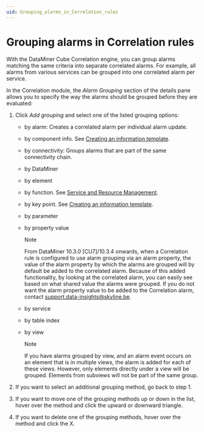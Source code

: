 ```yaml
---
uid: Grouping_alarms_in_Correlation_rules
---
```


# Grouping alarms in Correlation rules

With the DataMiner Cube Correlation engine, you can group alarms matching the same criteria into separate correlated alarms. For example, all alarms from various services can be grouped into one correlated alarm per service.

In the Correlation module, the *Alarm Grouping* section of the details pane allows you to specify the way the alarms should be grouped before they are evaluated:

1. Click *Add grouping* and select one of the listed grouping options:

   - by alarm: Creates a correlated alarm per individual alarm update.

   - by component info. See [Creating an information template](xref:Creating_an_information_template).

   - by connectivity: Groups alarms that are part of the same connectivity chain.

   - by DataMiner

   - by element

   - by function. See [Service and Resource Management](xref:About_SRM).

   - by key point. See [Creating an information template](xref:Creating_an_information_template).

   - by parameter

   - by property value

     > [!NOTE]
     > From DataMiner 10.3.0 [CU7]/10.3.4 onwards, when a Correlation rule is configured to use alarm grouping via an alarm property, the value of the alarm property by which the alarms are grouped will by default be added to the correlated alarm. Because of this added functionality, by looking at the correlated alarm, you can easily see based on what shared value the alarms were grouped. If you do not want the alarm property value to be added to the Correlation alarm, contact [support.data-insights@skyline.be](mailto:support.data-insights@skyline.be). <!-- RN 35583 -->

   - by service

   - by table index

   - by view

     > [!NOTE]
     > If you have alarms grouped by view, and an alarm event occurs on an element that is in multiple views, the alarm is added for each of these views. However, only elements directly under a view will be grouped. Elements from subviews will not be part of the same group.

1. If you want to select an additional grouping method, go back to step 1.

1. If you want to move one of the grouping methods up or down in the list, hover over the method and click the upward or downward triangle.

1. If you want to delete one of the grouping methods, hover over the method and click the X.
